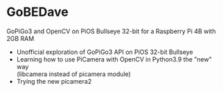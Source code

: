 # GoBEDave
GoPiGo3 and OpenCV on PiOS Bullseye 32-bit for a Raspberry Pi 4B with 2GB RAM  

- Unofficial exploration of GoPiGo3 API on PiOS 32-bit Bullseye  
- Learning how to use PiCamera with OpenCV in Python3.9 the "new" way  
  (libcamera instead of picamera module)
- Trying the new picamera2 

